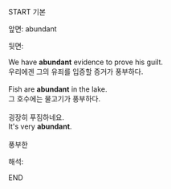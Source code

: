 START
기본

앞면:
abundant


뒷면:
<div>We have <strong>abundant</strong> evidence to prove his guilt. </div><div><div>우리에겐 그의 유죄를 입증할 증거가 풍부하다.</div></div><div><br></div><div><div>Fish are <strong>abundant</strong> in the lake. </div><div><div>그 호수에는 물고기가 풍부하다.</div></div></div><div><br></div><div><div><div>굉장히 푸짐하네요.</div></div><div><div>It's very <strong>abundant</strong>.</div></div></div><div><br></div><div>풍부한</div>


해석:

END